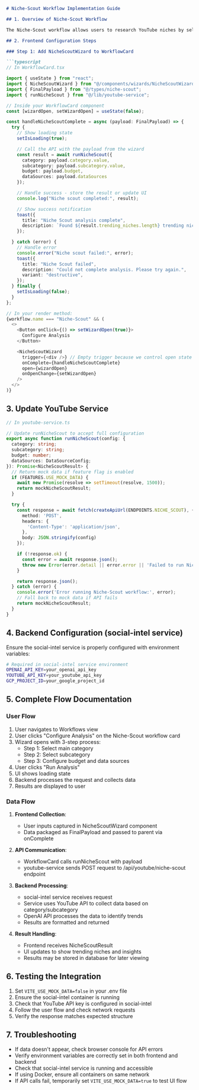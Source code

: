 ```markdown
# Niche-Scout Workflow Implementation Guide

## 1. Overview of Niche-Scout Workflow

The Niche-Scout workflow allows users to research YouTube niches by selecting categories, subcategories, and configuring data sources for analysis.

## 2. Frontend Configuration Steps

### Step 1: Add NicheScoutWizard to WorkflowCard

```typescript
// In WorkflowCard.tsx

import { useState } from "react";
import { NicheScoutWizard } from "@/components/wizards/NicheScoutWizard";
import { FinalPayload } from "@/types/niche-scout";
import { runNicheScout } from "@/lib/youtube-service";

// Inside your WorkflowCard component
const [wizardOpen, setWizardOpen] = useState(false);

const handleNicheScoutComplete = async (payload: FinalPayload) => {
  try {
    // Show loading state
    setIsLoading(true);

    // Call the API with the payload from the wizard
    const result = await runNicheScout({
      category: payload.category.value,
      subcategory: payload.subcategory.value,
      budget: payload.budget,
      dataSources: payload.dataSources
    });

    // Handle success - store the result or update UI
    console.log("Niche scout completed:", result);

    // Show success notification
    toast({
      title: "Niche Scout analysis complete",
      description: `Found ${result.trending_niches.length} trending niches in ${payload.subcategory.label}`,
    });

  } catch (error) {
    // Handle error
    console.error("Niche scout failed:", error);
    toast({
      title: "Niche Scout failed",
      description: "Could not complete analysis. Please try again.",
      variant: "destructive",
    });
  } finally {
    setIsLoading(false);
  }
};

// In your render method:
{workflow.name === "Niche-Scout" && (
  <>
    <Button onClick={() => setWizardOpen(true)}>
      Configure Analysis
    </Button>

    <NicheScoutWizard
      trigger={<div />} // Empty trigger because we control open state
      onComplete={handleNicheScoutComplete}
      open={wizardOpen}
      onOpenChange={setWizardOpen}
    />
  </>
)}
```

## 3. Update YouTube Service

```typescript
// In youtube-service.ts

// Update runNicheScout to accept full configuration
export async function runNicheScout(config: {
  category: string;
  subcategory: string;
  budget: number;
  dataSources: DataSourceConfig;
}): Promise<NicheScoutResult> {
  // Return mock data if feature flag is enabled
  if (FEATURES.USE_MOCK_DATA) {
    await new Promise(resolve => setTimeout(resolve, 1500));
    return mockNicheScoutResult;
  }

  try {
    const response = await fetch(createApiUrl(ENDPOINTS.NICHE_SCOUT), {
      method: 'POST',
      headers: {
        'Content-Type': 'application/json',
      },
      body: JSON.stringify(config)
    });

    if (!response.ok) {
      const error = await response.json();
      throw new Error(error.detail || error.error || 'Failed to run Niche-Scout workflow');
    }

    return response.json();
  } catch (error) {
    console.error('Error running Niche-Scout workflow:', error);
    // Fall back to mock data if API fails
    return mockNicheScoutResult;
  }
}
```

## 4. Backend Configuration (social-intel service)

Ensure the social-intel service is properly configured with environment variables:

```bash
# Required in social-intel service environment
OPENAI_API_KEY=your_openai_api_key
YOUTUBE_API_KEY=your_youtube_api_key
GCP_PROJECT_ID=your_google_project_id
```

## 5. Complete Flow Documentation

### User Flow

1. User navigates to Workflows view
2. User clicks "Configure Analysis" on the Niche-Scout workflow card
3. Wizard opens with 3-step process:
   - Step 1: Select main category
   - Step 2: Select subcategory
   - Step 3: Configure budget and data sources
4. User clicks "Run Analysis"
5. UI shows loading state
6. Backend processes the request and collects data
7. Results are displayed to user

### Data Flow

1. **Frontend Collection**:
   - User inputs captured in NicheScoutWizard component
   - Data packaged as FinalPayload and passed to parent via onComplete

2. **API Communication**:
   - WorkflowCard calls runNicheScout with payload
   - youtube-service sends POST request to /api/youtube/niche-scout endpoint

3. **Backend Processing**:
   - social-intel service receives request
   - Service uses YouTube API to collect data based on category/subcategory
   - OpenAI API processes the data to identify trends
   - Results are formatted and returned

4. **Result Handling**:
   - Frontend receives NicheScoutResult
   - UI updates to show trending niches and insights
   - Results may be stored in database for later viewing

## 6. Testing the Integration

1. Set `VITE_USE_MOCK_DATA=false` in your .env file
2. Ensure the social-intel container is running
3. Check that YouTube API key is configured in social-intel
4. Follow the user flow and check network requests
5. Verify the response matches expected structure

## 7. Troubleshooting

- If data doesn't appear, check browser console for API errors
- Verify environment variables are correctly set in both frontend and backend
- Check that social-intel service is running and accessible
- If using Docker, ensure all containers on same network
- If API calls fail, temporarily set `VITE_USE_MOCK_DATA=true` to test UI flow
```
